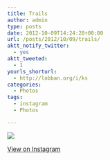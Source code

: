 ```yaml
---
title: Trails
author: admin
type: posts
date: 2012-10-09T14:24:28+00:00
url: /posts/2012/10/09/trails/
aktt_notify_twitter:
  - yes
aktt_tweeted:
  - 1
yourls_shorturl:
  - http://lobban.org/i/ks
categories:
  - Photos
tags:
  - instagram
  - Photos

---
```

![][1]

[View on Instagram][2]

 [1]: http://lobban.org/wp-content/uploads/HLIC/45c3958128c3444398575e9c5f9917e5.jpg
 [2]: http://instagr.am/p/QkJbLtqlvi/